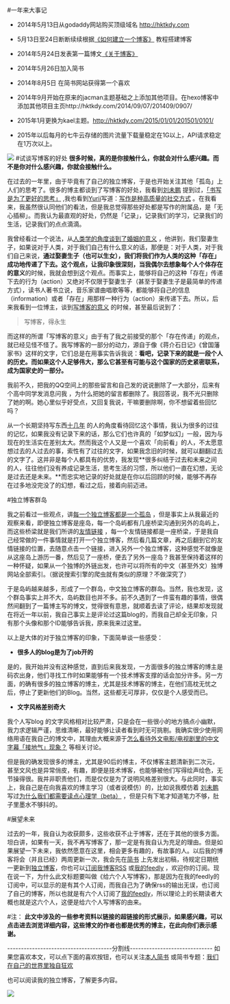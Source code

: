 #一年来大事记
- 2014年5月13日从godaddy网站购买顶级域名 http://hktkdy.com

- 5月13日至24日断断续续根据[《如何建立一个博客》](http://cnfeat.com/2014/05/10/2014-05-11-how-to-build-a-blog/) 教程搭建博客

- 2014年5月24日发表第一篇博文[《关于博客》](http://hktkdy.com/2014/05/24/201405/0524/)

- 2014年5月26日加入简书

- 2014年8月5日 在简书网站获得第一个喜欢


- 2014年9月开始在原来的jacman主题基础之上添加其他项目。在hexo博客中添加其他项目主页http://hktkdy.com/2014/09/07/201409/0907/

- 2015年1月更换为kael主题。http://hktkdy.com/2015/01/01/201501/0101/

- 2015年以后每月的七牛云存储的图片流量下载量稳定在1G以上，API请求稳定在1万次以上。

![](http://hktkdy.qiniudn.com/blogpicture.jpg)
#试谈写博客的好处
**很多时候，真的是你接触什么，你就会对什么感兴趣。而不是你对什么感兴趣，你就会接触什么。**

在过去的一年里，由于毕竟有了自己的独立博客，于是也开始关注其他「孤岛」上人们的思考了。很多的博主都谈到了写博客的好处，我看到[刘未鹏](http://mindhacks.cn/) 提到过，[「书写是为了更好的思考」](http://mindhacks.cn/2009/02/09/writing-is-better-thinking/) ,我也看到[Yurii](http://www.luanxiang.org/blog/about)写道：[写作是种高质量的社交方式](http://www.luanxiang.org/blog/archives/2060.html) 。在我看来，我虽然很认同他们的看法，但是我总觉得那些好处都是写作的附属品，是「无心插柳」。而我认为最直观的好处，仍然是「记录」，记录我们的学习，记录我们的生活，记录我们的点点滴滴。

我曾经看过一个说法，从[人类学的角度谈到了婚姻的意义](http://songchunlin.net/what-we-talk-about-when-we-talk-about-love/) ，他讲到，我们娶妻生子，如果说对于人类，对于我们自己有什么意义的话，那便是：对于人类，对于我们自己来说，**通过娶妻生子（也可以生女），我们将我们作为人类的这种「存在」成功地传递了下去。**这个观点，让我印象很深刻，当我偶尔去想象**每个人个体存在的意义**的时候，我就会想到这个观点。而事实上，能够将自己的这种「存在」传递下去的行为（action）又绝对不仅限于娶妻生子（甚至于娶妻生子是最简单的传递方式），读书人著书立说，音乐家谱曲唱歌等等，都能够将自己的信息（information）或者「存在」用那样一种行为（action）来传递下去。所以，后来我看到一位博主，谈到[写博客的意义](http://dapengde.com/archives/17808) 的时候，甚至最后说到了：

>写博客，得永生

而这样的所谓「写博客的意义」由于有了我之前接受的那个「存在传递」的观点，就已经见怪不怪了。我写博客的一部分的动力，源自于像《蒋介石日记》《曾国藩家书》这样的文字，它们总是在用事实告诉我说：**看吧，记录下来的就是一段个人的历史。而如果这个人足够伟大，那么它甚至有可能与这个国家的历史紧密联系，成为国家史的一部分。**

我前不久，把我的QQ空间上的那些留言和自己发的说说删除了一大部分，后来有个高中同学发消息问我 ，为什么把她的留言都删除了。我回答说，我不光只删除了她的啊。她心里似乎好受点，又回复我说，干嘛要删除啊，你不想留着些回忆吗？

从一个长期坚持写东西[十几年](http://hktkdy.com/tags/%E5%8D%81%E5%B9%B4/) 的人的角度看待回忆这个事情，我认为很多的过往的记忆，如果我没有记录下来的话，那么它们也许真的「如梦似幻」一般，因为与现在的生活实在差别太大。然而我这个人又是一个喜欢「向前看」的人，不太愿意想过去的人过去的事，索性有了过往的文字，如果我念旧的时候，就可以翻翻过去的文字了。这并非是每个人都具有的优势，我发现**很多纠结于过去和未来之间的人，往往他们没有养成记录生活，思考生活的习惯，所以他们一直在幻想，无论是过去还是未来。**而忠实地记录的好处就是在你以后回顾的时候，能够不再存在过多地没完没了的幻想，看过之后，接着向前迈进。










#独立博客群岛


我之前看过一些观点，讲[每一个独立博客都是一个孤岛](http://tech2ipo.com/97059) ，但是事实上从我最近的观察来看，即便独立博客是座岛，每一个岛屿都有几座桥梁沟通到另外的岛屿上，而这些桥梁就是我们所讲的[友情链接](http://hktkdy.com/2014/12/31/links/) ，每一个友情链接都是一座桥梁，于是我自己经常做的一件事情就是打开一个独立博客，然后看几篇文章，再之后翻到它的友情链接的位置，去随意点击一个链接，进入另外一个独立博客，这种感觉不就像是从这座岛上游历一番，然后见了一座桥，便去了另外一座岛？我甚至保持着这样的一种怀疑，如果从一个独博的外链出发，也许可以将所有的中文（甚至外文）独博网站全部索引。（据说搜索引擎的爬虫就有类似的原理？不做深究了）

于是岛屿越来越多，形成了一个群岛，中文独立博客的群岛。当然，我也发现，这个群岛事实上并不大，岛屿数目也并不多。前不久遇到了一件蛮有趣的事情，很偶然间翻到了一篇博主写的博文，觉得很有意思，就顺着去读了评论，结果却发现就在将近一年以前，我自己事实上是评论过这篇blog的，而我自己却全无印象，只有那个头像和那个ID能够告诉我，原来我来过这里。

以上是大体的对于独立博客的印象，下面简单谈一些感受：
 - **很多人的blog是为了job开的**

是的，我开始并没有这种感觉，直到后来我发现，一方面很多的独立博客的博主是码农出身，他们寻找工作时如果能够有一个技术博客支撑的话会加分许多。另一方面，的确有很多的独立博客的博主，尤其是技术博客的博主，在他们高枕无忧之后，停止了更新他们的Blog。当然，这些都无可厚非，仅仅是个人感受而已。

-  **文字风格差别奇大**

我个人写blog 的文字风格相对比较严肃，只是会在一些很小的地方搞点小幽默，我力求逻辑严谨，思维清晰，最好能够让读者看到时无可挑剔。我确实很少使用网络用语在我自己的博文中，其理由大概来源于[怎么看待外文电影/电视剧里的中文字幕「接地气」现象？](http://www.zhihu.com/question/20329726)  等相关讨论。

但是我的确发现很多的博主，尤其是90后的博主，不仅博客主题清新到二次元，甚至文风也是异常俏皮，有趣，即便是技术博客，也能够被他们写得绘声绘色，无节操得很。我并非职责他们，而是仅仅是为了说明风格差别很大。与此同时，事实上，我自己是在向我喜欢的博主学习（或者说模仿）的，比如说我模仿着 [刘未鹏](http://mindhacks.cn/) 写过[为什么我们都需要读点心理学（beta）](http://hktkdy.com/2015/02/15/201502/021507/) ，但是只有下笔才知道笔力不够，肚子里墨水不够抖的。






#展望未来

过去的一年，我自认为收获颇多，这些收获不止于博客，还在于其他的很多方面。坦白讲，如果有一天，我不再写博客了，那一定是有我自认为充足的理由。但是如果展望一下未来，我依然愿意在这里，相会更多有趣的，有故事的人。以后我的博客将会（并且已经）两周更新一次，我会先在[简书](http://www.jianshu.com/users/1c26e9e36267/latest_articles) 上先发出初稿，待规定日期统一更新到[独立博客](http://hktkdy.com)，你也可以[订阅我博客RSS](http://hktkdy.com/atom.xml) 或[我的feedly](http://feedly.com/i/subscription/feed/http://hktkdy.com/atom.xml) ，欢迎你的订阅。现在说一下，为什么此文标题要叫做《给六个人写博客》，那是因为在我的feedly的订阅中，可以显示的是有其个人订阅，而我自己为了确保rss的输出无误，也订阅了自己的博客，所以也就是有六个人订阅了[我的feedly](http://feedly.com/i/subscription/feed/http://hktkdy.com/atom.xml)，所以理论上的长期读者大概也就是这六个人，这便是给六个人写博客的由来。
 




#注：
**此文中涉及的一些参考资料以链接的超链接的形式展示，如果感兴趣，可以点击进去浏览详细内容，这些博文的作者也都是优秀的博主，在此向你们表示感谢。**


--------------------------------------分割线------------------------------
如果您喜欢本文，可以点下面的喜欢按钮，也可以关注[本人简书](http://www.jianshu.com/users/1c26e9e36267/latest_articles)
或简书专题：[我们在自己的世界里独自狂欢](http://www.jianshu.com/collection/7b424559990a)

也可以阅读我的独立博客，了解更多内容。

[![](http://hktkdy.qiniudn.com/slogan.jpg)](http://hktkdy.com)
